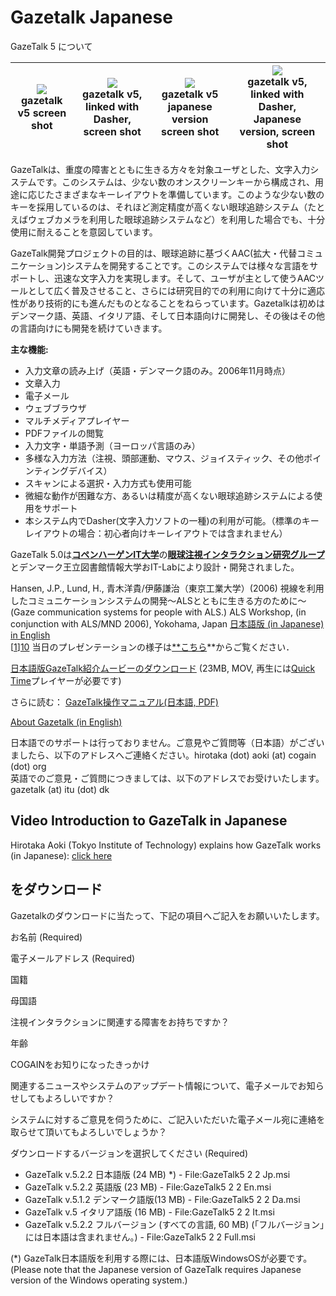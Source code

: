 # Gazetalk Japanese 
  
GazeTalk 5 について 

|![][1]<br>gazetalk v5 screen shot<br>|![][3] <br>gazetalk v5, linked with Dasher, screen shot<br>|![][4] <br>gazetalk v5 japanese version screen shot<br>|![][5]<br>gazetalk v5, linked with Dasher, Japanese version, screen shot<br>|
|:---:|:---:|:---:|:---:|


GazeTalkは、重度の障害とともに生きる方々を対象ユーザとした、文字入力システムです。このシステムは、少ない数のオンスクリーンキーから構成され、用途に応じたさまざまなキーレイアウトを準備しています。このような少ない数のキーを採用しているのは、それほど測定精度が高くない眼球追跡システム（たとえばウェブカメラを利用した眼球追跡システムなど）を利用した場合でも、十分使用に耐えることを意図しています。

GazeTalk開発プロジェクトの目的は、眼球追跡に基づくAAC(拡大・代替コミュニケーション)システムを開発することです。このシステムでは様々な言語をサポートし、迅速な文字入力を実現します。そして、ユーザが主として使うAACツールとして広く普及させること、さらには研究目的での利用に向けて十分に適応性があり技術的にも進んだものとなることをねらっています。Gazetalkは初めはデンマーク語、英語、イタリア語、そして日本語向けに開発し、その後はその他の言語向けにも開発を続けていきます。

**主な機能:**

* 入力文章の読み上げ（英語・デンマーク語のみ。2006年11月時点） 
* 文章入力 
* 電子メール 
* ウェブブラウザ 
* マルチメディアプレイヤー 
* PDFファイルの閲覧 
* 入力文字・単語予測（ヨーロッパ言語のみ） 
* 多様な入力方法（注視、頭部運動、マウス、ジョイスティック、その他ポインティングデバイス） 
* スキャンによる選択・入力方式も使用可能 
* 微細な動作が困難な方、あるいは精度が高くない眼球追跡システムによる使用をサポート 
* 本システム内でDasher(文字入力ソフトの一種)の利用が可能。（標準のキーレイアウトの場合：初心者向けキーレイアウトでは含まれません） 

GazeTalk 5.0は[**コペンハーゲンIT大学**][6]の[**眼球注視インタラクション研究グループ**][7] とデンマーク王立図書館情報大学おIT-Labにより設計・開発されました。

  
Hansen, J.P., Lund, H., 青木洋貴/伊藤謙治（東京工業大学）(2006) 視線を利用したコミュニケーションシステムの開発～ALSとともに生きる方のために～ (Gaze communication systems for people with ALS.) ALS Workshop, (in conjunction with ALS/MND 2006), Yokohama, Japan [ 日本語版 (in Japanese)][8] [in English][9]  
[[1]][10] 当日のプレゼンテーションの様子は[**こちら][10]**からご覧ください．

[日本語版GazeTalk紹介ムービーのダウンロード][11] (23MB, MOV, 再生には[Quick Time][12]プレイヤーが必要です) 

さらに読む： [GazeTalk操作マニュアル(日本語, PDF) ][13]

[About Gazetalk (in English)][14]

日本語でのサポートは行っておりません。ご意見やご質問等（日本語）がございましたら、以下のアドレスへご連絡ください。hirotaka (dot) aoki (at) cogain (dot) org  
英語でのご意見・ご質問につきましては、以下のアドレスでお受けいたします。gazetalk (at) itu (dot) dk  

##  Video Introduction to GazeTalk in Japanese 

Hirotaka Aoki (Tokyo Institute of Technology) explains how GazeTalk works (in Japanese): [click here][15]

##  をダウンロード

Gazetalkのダウンロードに当たって、下記の項目へご記入をお願いいたします。 

お名前 (Required) 

電子メールアドレス (Required) 

国籍 

母国語 

注視インタラクションに関連する障害をお持ちですか？ 

年齢 

COGAINをお知りになったきっかけ 

関連するニュースやシステムのアップデート情報について、電子メールでお知らせしてもよろしいですか？ 

システムに対するご意見を伺うために、ご記入いただいた電子メール宛に連絡を取らせて頂いてもよろしいでしょうか？ 

ダウンロードするバージョンを選択してください (Required) 

* GazeTalk v.5.2.2 日本語版 (24 MB) *) - File:GazeTalk5 2 2 Jp.msi
* GazeTalk v.5.2.2 英語版 (23 MB) - File:GazeTalk5 2 2 En.msi
* GazeTalk v.5.1.2 デンマーク語版(13 MB) - File:GazeTalk5 2 2 Da.msi
* GazeTalk v.5 イタリア語版 (16 MB) - File:GazeTalk5 2 2 It.msi
* GazeTalk v.5.2.2 フルバージョン (すべての言語, 60 MB) (「フルバージョン」には日本語は含まれません。) - File:GazeTalk5 2 2 Full.msi

  
(*) GazeTalk日本語版を利用する際には、日本語版WindowsOSが必要です。  
(Please note that the Japanese version of GazeTalk requires Japanese version of the Windows operating system.) 

[1]: /Img/180px-Gazetalk5-frontpage.jpg
[3]: /Img/180px-GazeTalk-v5-linked-with-Dasher.jpg
[4]: /Img/180px-GazeTalk-v5-Japanese.jpg
[5]: /Img/180px-GazeTalk-v5-linked-with-Dasher_Japanese.jpg
[6]: http://www.itu.dk/
[7]: http://www.itu.dk/research/EyeGazeInteraction/
[8]: /Doc/ALS_Workshop_Yokohama2006-Japanese.pdf
[9]: /Doc/ALS_Workshop_Yokohama2006.pdf
[10]: http://www.cacr.media.teu.ac.jp/grant/als/video/5.asx
[11]: /Videos/Gazetalk_jp_final.mov "Gazetalk jp final.mov"
[12]: http://www.apple.jp/quicktime/download/
[13]: /Doc/GazeTalk5_2_2-manual-jp.pdf 
[14]: /main/Applications/GazeTalk.md
[15]: /Doc/GazeTalk_jp.swf

  
<!--stackedit_data:
eyJoaXN0b3J5IjpbODMzNzcxMDg3LC0yMTExMjE4NTk1XX0=
-->